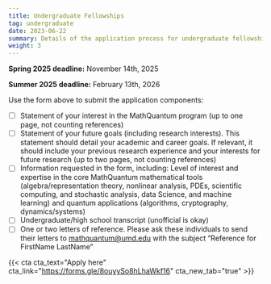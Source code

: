 ```yaml
---
title: Undergraduate Fellowships
tag: undergraduate
date: 2023-06-22
summary: Details of the application process for undergraduate fellowships.
weight: 3
---
```


__Spring 2025 deadline:__ November 14th, 2025

__Summer 2025 deadline:__ February 13th, 2026

Use the form above to submit the application components:
- [ ] Statement of your interest in the MathQuantum program (up to one page, not counting references)
- [ ] Statement of your future goals (including research interests). This statement should detail your academic and career goals. If relevant, it should include your previous research experience and your interests for future research (up to two pages, not counting references)
- [ ] Information requested in the form, including: Level of interest and expertise in the core MathQuantum mathematical tools (algebra/representation theory, nonlinear analysis, PDEs, scientific computing, and stochastic analysis, data Science, and machine learning) and quantum applications (algorithms, cryptography, dynamics/systems)
- [ ] Undergraduate/high school transcript (unofficial is okay)
- [ ] One or two letters of reference. Please ask these individuals to send their letters to mathquantum@umd.edu with the subject “Reference for FirstName LastName”

{{< cta cta_text="Apply here" cta_link="https://forms.gle/8ouyySo8hLhaWkf16" cta_new_tab="true" >}}
